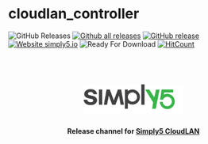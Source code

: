 # cloudlan_controller

![GitHub Releases](https://img.shields.io/github/downloads/simply5-io/cloudlan-releases/latest/total)
[![Github all releases](https://img.shields.io/github/downloads/simply5-io/cloudlan-releases/total.svg)](https://github.com/simply5-io/cloudlan-releases/releases/)
[![GitHub release](https://img.shields.io/github/release/simply5-io/cloudlan-releases.svg)](https://github.com/simply5-io/cloudlan-releases/releases/)
[![Website simply5.io](https://img.shields.io/website-up-down-green-red/http/simply5.io.svg)](http://simply5.io/)
![Ready For Download](https://github.com/simply5-io/cloudlan-releases/workflows/Release%20version%20for%20Download/badge.svg)
[![HitCount](http://hits.dwyl.com/simply5-io/cloudlan-releases.svg)](http://hits.dwyl.com/simply5-io/cloudlan-releases)


<h1 align="center">
  <br>
  <a href="https://www.simply5.io/"><img src="public/logo.svg" alt="simply5" width="200"></a>
</h1>
<h4 align="center">Release channel for <a href="https://www.simply5.io/">Simply5 CloudLAN</a></h4>
